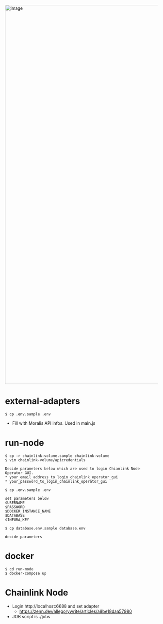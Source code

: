 <img width="1245" alt="image" src="https://user-images.githubusercontent.com/1631778/179432881-9a71d935-33ae-4aac-9df2-87e483ea8326.png">


# external-adapters

```
$ cp .env.sample .env
```
* Fill with Moralis API infos. Used in main.js

# run-node

```
$ cp -r chainlink-volume.sample chainlink-volume
$ vim chainlink-volume/apicredentials

Decide parameters below which are used to login Chianlink Node Operator GUI.
* your_email_address_to_login_chainlink_operator_gui
* your_password_to_login_chainlink_operator_gui

$ cp .env.sample .env

set parameters below
$USERNAME
$PASSWORD
$DOCKER_INSTANCE_NAME
$DATABASE
$INFURA_KEY

$ cp database.env.sample database.env

decide parameters
```

# docker 

```
$ cd run-mode
$ docker-compose up
```

# Chainlink Node

* Login http://localhost:6688 and set adapter
  * https://zenn.dev/allegorywrite/articles/a8be18daa57980
* JOB script is ./jobs





